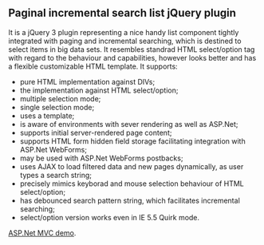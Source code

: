 ## Paginal incremental search list jQuery plugin
It is a jQuery 3 plugin representing a nice handy list component tightly integrated with paging and incremental searching,
which is destined to select items in big data sets. It resembles standrad HTML select/option tag with regard to
the behaviour and capabilities, however looks better and has a flexible customizable HTML template. It supports:
* pure HTML implementation against DIVs;
* the implementation against HTML select/option;
* multiple selection mode;
* single selection mode;
* uses a template;
* is aware of environments with sever rendering as well as ASP.Net;
* supports initial server-rendered page content;
* supports HTML form hidden field storage facilitating integration with ASP.Net WebForms;
* may be used with ASP.Net WebForms postbacks;
* uses AJAX to load filtered data and new pages dynamically, as user types a search string;
* precisely mimics keyborad and mouse selection behaviour of HTML select/option;
* has debounced search pattern string, which facilitates incremental searching;
* select/option version works even in IE 5.5 Quirk mode.


[ASP.Net MVC demo](http://searchlist.1gb.ru/DemoList/CatList).

